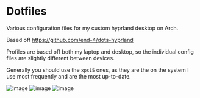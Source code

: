 # Dotfiles
Various configuration files for my custom hyprland desktop on Arch.

Based off https://github.com/end-4/dots-hyprland

Profiles are based off both my laptop and desktop, so the individual config files are slightly different between devices.

Generally you should use the `xps15` ones, as they are the on the system I use most frequently and are the most up-to-date.

![image](https://github.com/user-attachments/assets/aee42913-b167-4bfc-91be-eb63ebc2b696)
![image](https://github.com/user-attachments/assets/090fad85-5ad1-4099-b1a6-d11913f74926)
![image](https://github.com/user-attachments/assets/2eae74c7-d627-4b65-9276-945b43750234)



